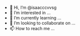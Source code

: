 - 👋 Hi, I’m @isaacccvvsg
- 👀 I’m interested in ...
- 🌱 I’m currently learning ...
- 💞️ I’m looking to collaborate on ...
- 📫 How to reach me ...

<!---
isaacccvvsg/isaacccvvsg is a ✨ special ✨ repository because its `README.md` (this file) appears on your GitHub profile.
You can click the Preview link to take a look at your changes.
--->
